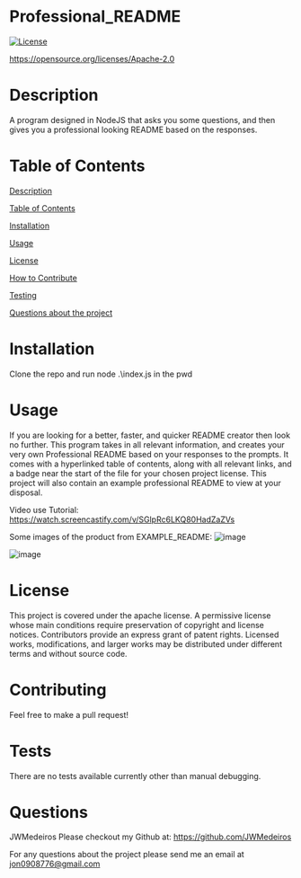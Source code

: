 # Professional_README 
  [![License](https://img.shields.io/badge/License-Apache_2.0-blue.svg)](https://opensource.org/licenses/Apache-2.0) 

  https://opensource.org/licenses/Apache-2.0

  
  # Description
  A program designed in NodeJS that asks you some questions, and then gives you a professional looking README based on the responses. 


  # Table of Contents
  [Description](#description) 

  [Table of Contents](#table-of-contents) 

  [Installation](#installation) 

  [Usage](#usage) 

  [License](#license) 

  [How to Contribute](#contributing)

  [Testing](#tests)

  [Questions about the project](#questions)

  
  # Installation
  Clone the repo and run node .\index.js in the pwd

  
  # Usage
  If you are looking for a better, faster, and quicker README creator then look no further. This program takes in all relevant information, and creates your very own Professional README based on your responses to the prompts. It comes with a hyperlinked table of contents, along with all relevant links, and a badge near the start of the file for your chosen project license. This project will also contain an example professional README to view at your disposal.

  Video use Tutorial:
  https://watch.screencastify.com/v/SGlpRc6LKQ80HadZaZVs

  Some images of the product from EXAMPLE_README:
  ![image](https://user-images.githubusercontent.com/44784107/187503892-4716fcce-576f-4a13-9716-5f649fa0243c.png)
  
  ![image](https://user-images.githubusercontent.com/44784107/187504102-a71d3ade-f05d-406b-b000-03a21dce4908.png)
  
  # License
  This project is covered under the apache license. A permissive license whose main conditions require preservation of copyright and license notices. Contributors provide an express grant of patent rights. Licensed works, modifications, and larger works may be distributed under different terms and without source code.

  
  # Contributing
  Feel free to make a pull request!

  
  # Tests
  There are no tests available currently other than manual debugging.

  
  # Questions
  JWMedeiros
  Please checkout my Github at:
  https://github.com/JWMedeiros


  For any questions about the project please send me an email at jon0908776@gmail.com
